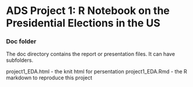 # ADS Project 1:  R Notebook on the Presidential Elections in the US

### Doc folder

The doc directory contains the report or presentation files. It can have subfolders.  

project1_EDA.html - the knit html for persentation
project1_EDA.Rmd - the R markdown to reproduce this project